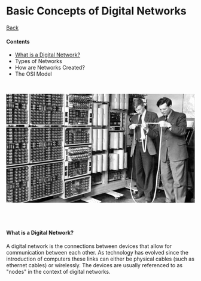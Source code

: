 # Basic Concepts of Digital Networks

[Back](README.md)

#### Contents
* [What is a Digital Network?](#what)
* Types of Networks
* How are Networks Created?
* The OSI Model

<br>

<p align="center"><img src="old_comp2.jpg" height="" width=""></p>

<br><br>

#### <a name="what"> What is a Digital Network?
A digital network is the connections between devices that allow for communication between each other. As technology has evolved since the introduction of computers these links can either be physical cables (such as ethernet cables) or wirelessly. The devices are usually referenced to as "nodes" in the context of digital networks.

